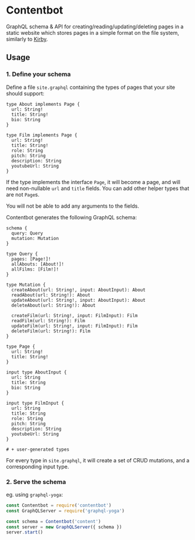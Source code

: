 # Contentbot

GraphQL schema & API for creating/reading/updating/deleting pages in a static website which stores pages in a simple format on the file system, similarly to [Kirby](https://getkirby.com/docs/content/adding-content).

## Usage

### 1. Define your schema

Define a file `site.graphql` containing the types of pages that your site should support:

```
type About implements Page {
  url: String!
  title: String!
  bio: String
}

type Film implements Page {
  url: String!
  title: String!
  role: String
  pitch: String
  description: String
  youtubeUrl: String
}
```

If the type implements the interface `Page`, it will become a page, and will need non-nullable `url` and `title` fields.
You can add other helper types that are not `Page`s.

You will not be able to add any arguments to the fields.

Contentbot generates the following GraphQL schema:

```
schema {
  query: Query
  mutation: Mutation
}

type Query {
  pages: [Page!]!
  allAbouts: [About!]!
  allFilms: [Film!]!
}

type Mutation {
  createAbout(url: String!, input: AboutInput): About
  readAbout(url: String!): About
  updateAbout(url: String!, input: AboutInput): About
  deleteAbout(url: String!): About

  createFilm(url: String!, input: FilmInput): Film
  readFilm(url: String!): Film
  updateFilm(url: String!, input: FilmInput): Film
  deleteFilm(url: String!): Film
}

type Page {
  url: String!
  title: String!
}

input type AboutInput {
  url: String
  title: String
  bio: String
}

input type FilmInput {
  url: String
  title: String
  role: String
  pitch: String
  description: String
  youtubeUrl: String
}

# + user-generated types
```

For every type in `site.graphql`, it will create a set of CRUD mutations, and a corresponding input type.

### 2. Serve the schema

eg. using `graphql-yoga`:

```js
const Contentbot = require('contentbot')
const GraphQLServer = require('graphql-yoga')

const schema = Contentbot('content')
const server = new GraphQLServer({ schema })
server.start()
```
